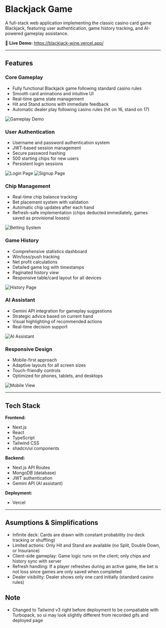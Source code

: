 # Blackjack Game

A full-stack web application implementing the classic casino card game Blackjack, featuring user authentication, game history tracking, and AI-powered gameplay assistance.

🔗 **Live Demo:** https://blackjack-wine.vercel.app/

---

## Features

### Core Gameplay
- Fully functional Blackjack game following standard casino rules
- Smooth card animations and intuitive UI
- Real-time game state management
- Hit and Stand actions with immediate feedback
- Automatic dealer play following casino rules (hit on 16, stand on 17)

![Gameplay Demo](./public/images/gameplay.gif)

### User Authentication
- Username and password authentication system
- JWT-based session management
- Secure password hashing
- 500 starting chips for new users
- Persistent login sessions

![Login Page](./public/images/login.png)
![Signup Page](./public/images/signup.png)

### Chip Management
- Real-time chip balance tracking
- Bet placement system with validation
- Automatic chip updates after each hand
- Refresh-safe implementation (chips deducted immediately, games saved as provisional losses)

![Betting System](./public/images/chip-management.gif)

### Game History
- Comprehensive statistics dashboard
- Win/loss/push tracking
- Net profit calculations
- Detailed game log with timestamps
- Paginated history view
- Responsive table/card layout for all devices

![History Page](./public/images/history.gif)

### AI Assistant
- Gemini API integration for gameplay suggestions
- Strategic advice based on current hand
- Visual highlighting of recommended actions
- Real-time decision support

![AI Assistant](./public/images/ai-assistan.gif)

### Responsive Design
- Mobile-first approach
- Adaptive layouts for all screen sizes
- Touch-friendly controls
- Optimized for phones, tablets, and desktops

![Mobile View](./public/images/mobile.gif)

---

## Tech Stack

**Frontend:**
- Next.js
- React
- TypeScript
- Tailwind CSS
- shadcn/ui components

**Backend:**
- Next.js API Routes
- MongoDB (database)
- JWT authentication
- Gemini API (AI assistant)

**Deployment:**
- Vercel

---

## Asumptions & Simplifications
- Infinite deck: Cards are drawn with constant probability (no deck tracking or shuffling)
- Limited actions: Only Hit and Stand are available (no Split, Double Down, or Insurance)
- Client-side gameplay: Game logic runs on the client; only chips and history sync with server
- Refresh handling: If a player refreshes during an active game, the bet is not loss since games are only saved when completed
- Dealer visibility: Dealer shows only one card initially (standard casino rules)

## Note
- Changed to Tailwind v3 right before deployment to be compatiable with Turbopack, so ui may look slightly different from recorded gifs and deployed page